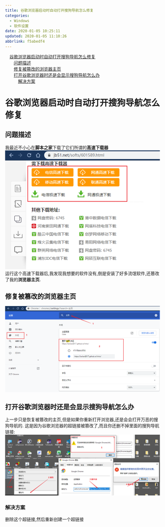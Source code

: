 ```yaml
---
title: 谷歌浏览器启动时自动打开搜狗导航怎么修复
categories: 
  - Windows
  - 软件设置
date: 2020-01-05 10:25:11
updated: 2020-01-05 11:10:26
abbrlink: f5abedf4
---
```

<div id='my_toc'><a href="/blog/f5abedf4/#谷歌浏览器启动时自动打开搜狗导航怎么修复" class="header_1">谷歌浏览器启动时自动打开搜狗导航怎么修复</a>&nbsp;<br><a href="/blog/f5abedf4/#问题描述" class="header_2">问题描述</a>&nbsp;<br><a href="/blog/f5abedf4/#修复被篡改的浏览器主页" class="header_2">修复被篡改的浏览器主页</a>&nbsp;<br><a href="/blog/f5abedf4/#打开谷歌浏览器时还是会显示搜狗导航怎么办" class="header_2">打开谷歌浏览器时还是会显示搜狗导航怎么办</a>&nbsp;<br><a href="/blog/f5abedf4/#解决方案" class="header_3">解决方案</a>&nbsp;<br></div>
<style>.header_1{margin-left: 1em;}.header_2{margin-left: 2em;}.header_3{margin-left: 3em;}.header_4{margin-left: 4em;}.header_5{margin-left: 5em;}.header_6{margin-left: 6em;}</style>
<!--more-->
<script>if (navigator.platform.search('arm')==-1){document.getElementById('my_toc').style.display = 'none';}var e,p = document.getElementsByTagName('p');while (p.length>0) {e = p[0];e.parentElement.removeChild(e);}</script>

<!--end-->
# 谷歌浏览器启动时自动打开搜狗导航怎么修复
## 问题描述
我最近不小心在**脚本之家**下载了它们所谓的**高速下载器**
![这里有一张图片](https://raw.githubusercontent.com/lanlan2017/images/master/Windows/SoftwareSettings/GoogleChrome/LaunchPageTampered/1.png)
运行这个高速下载器后,我发现我想要的软件没有,倒是安装了好多流氓软件,还篡改了我的**浏览器主页**.
## 修复被篡改的浏览器主页
![这里有一张图片](https://raw.githubusercontent.com/lanlan2017/images/master/Windows/SoftwareSettings/GoogleChrome/LaunchPageTampered/2.png)
## 打开谷歌浏览器时还是会显示搜狗导航怎么办
上一步只是恢复被篡改的主页,但是如果你重新打开浏览器,还是会会打开万恶的搜狗导航的.
这是因为谷歌浏览器的超链接被篡改了,而且你还删不掉里面的搜狗导航链接:
![这里有一张图片](https://raw.githubusercontent.com/lanlan2017/images/master/Windows/SoftwareSettings/GoogleChrome/LaunchPageTampered/3.png)
### 解决方案
删除这个超链接,然后重新创建一个超链接
<!-- Windows/SoftwareSettings/GoogleChrome/LaunchPageTampered/ -->
